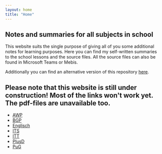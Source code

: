 ```yaml
---
layout: home
title: "Home"
---
```


## **Notes and summaries for all subjects in school**

This website suits the single purpose of giving all of you some additional notes for learning purposes.
Here you can find my self-written summaries to the school lessons and the source files. All the source files can also be found in Microsoft Teams or Mebis.

Additionally you can find an alternative version of this repository [here](https://myLogic207.github.io).

## **Please note that this website is still under construction! Most of the links won't work yet. The pdf-files are unavailable too.**

- [AWP](/AWP)
- [BGP](/BGP)
- [Englisch](/Englisch)
- [ITS](/ITS)
- [ITT](/ITT)
- [PlusD](/PlusD)
- [PuG](/PuG)
